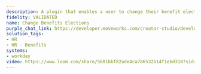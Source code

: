```yaml
---
description: A plugin that enables a user to change their benefit elections.
fidelity: VALIDATED
name: Change Benefits Elections
purple_chat_link: https://developer.moveworks.com/creator-studio/developer-tools/purple-chat-builder/?workspace=%7B%22title%22%3A%22My+Workspace%22%2C%22botSettings%22%3A%7B%22name%22%3A%22%22%2C%22imageUrl%22%3A%22%22%7D%2C%22mocks%22%3A%5B%7B%22id%22%3A8661%2C%22title%22%3A%22New+Mock%22%2C%22transcript%22%3A%7B%22messages%22%3A%5B%7B%22from%22%3A%22USER%22%2C%22text%22%3A%22My+health+insurance+needs+updating%3B+I+just+had+a+baby.%22%7D%2C%7B%22from%22%3A%22ANNOTATION%22%2C%22text%22%3A%22Identifies+need+to+update+health+insurance+due+to+a+life+event.%22%7D%2C%7B%22from%22%3A%22BOT%22%2C%22text%22%3A%22%3Cp%3ELet%27s+update+your+health+insurance+for+the+life+event.%3Cbr%3E%3C%2Fp%3E%22%2C%22cards%22%3A%5B%7B%22title%22%3A%22%3Cp%3EHealth+Insurance+Update%3Cbr%3E%3C%2Fp%3E%22%2C%22text%22%3A%22%3Cp%3E%3Cb%3EEvent+Type%3A%3C%2Fb%3E+Birth+of+Child%3Cbr%3E%3Cb%3EDate%3A%3C%2Fb%3E+Please+provide+the+birth+date.%3Cbr%3E%3C%2Fp%3E%22%2C%22buttons%22%3A%5B%7B%22style%22%3A%22PRIMARY%22%2C%22text%22%3A%22Proceed+with+Update%22%7D%2C%7B%22text%22%3A%22Edit+Details%22%7D%2C%7B%22text%22%3A%22Cancel%22%7D%5D%7D%5D%7D%2C%7B%22from%22%3A%22USER%22%2C%22text%22%3A%22Proceed+with+Update%22%7D%2C%7B%22from%22%3A%22BOT%22%2C%22text%22%3A%22%3Cp%3EWhat+is+the+date+of+birth+for+the+new+child%3F%3Cbr%3E%3C%2Fp%3E%22%7D%2C%7B%22from%22%3A%22USER%22%2C%22text%22%3A%22April+15%2C+2023%22%7D%2C%7B%22from%22%3A%22BOT%22%2C%22text%22%3A%22%3Cp%3EConfirm+the+update+to+your+health+insurance%3A%3Cbr%3E%3C%2Fp%3E%22%2C%22cards%22%3A%5B%7B%22title%22%3A%22%3Cp%3EConfirmation%3Cbr%3E%3C%2Fp%3E%22%2C%22text%22%3A%22%3Cp%3E%3Cb%3EEvent%3A%3C%2Fb%3E+Birth+of+Child%3Cbr%3E%3Cb%3EEffective+Date%3A%3C%2Fb%3E+April+15%2C+2023%3Cbr%3E%3C%2Fp%3E%22%2C%22buttons%22%3A%5B%7B%22style%22%3A%22PRIMARY%22%2C%22text%22%3A%22Confirm+Update%22%7D%2C%7B%22text%22%3A%22Edit+Details%22%7D%2C%7B%22text%22%3A%22Cancel%22%7D%5D%7D%5D%7D%5D%2C%22settings%22%3A%7B%22colorStyle%22%3A%22LIGHT%22%2C%22startTime%22%3A%2211%3A43%2BAM%22%2C%22defaultPerson%22%3A%22GWEN%22%2C%22editable%22%3Atrue%2C%22botName%22%3A%22%22%2C%22botImageUrl%22%3A%22%22%7D%7D%7D%5D%7D
solution_tags:
- HR
- HR - Benefits
systems:
- workday
video: https://www.loom.com/share/5681bbf82ade4ca786532b14f1ebd318?sid=aaf81be5-0dce-44d7-9615-c7e3f01a594c
---
```

